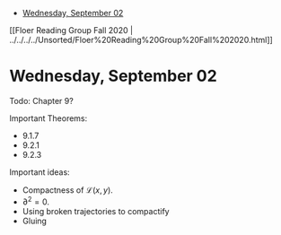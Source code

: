 -   [Wednesday, September 02](#wednesday-september-02)














[[Floer Reading Group Fall 2020 | ../../../../Unsorted/Floer%20Reading%20Group%20Fall%202020.html]]

Wednesday, September 02
=======================

Todo: Chapter 9?

Important Theorems:

-   9.1.7
-   9.2.1
-   9.2.3

Important ideas:

-   Compactness of $\mathcal{L}(x, y)$.
-   ${\partial}^2 = 0$.
-   Using broken trajectories to compactify
-   Gluing
